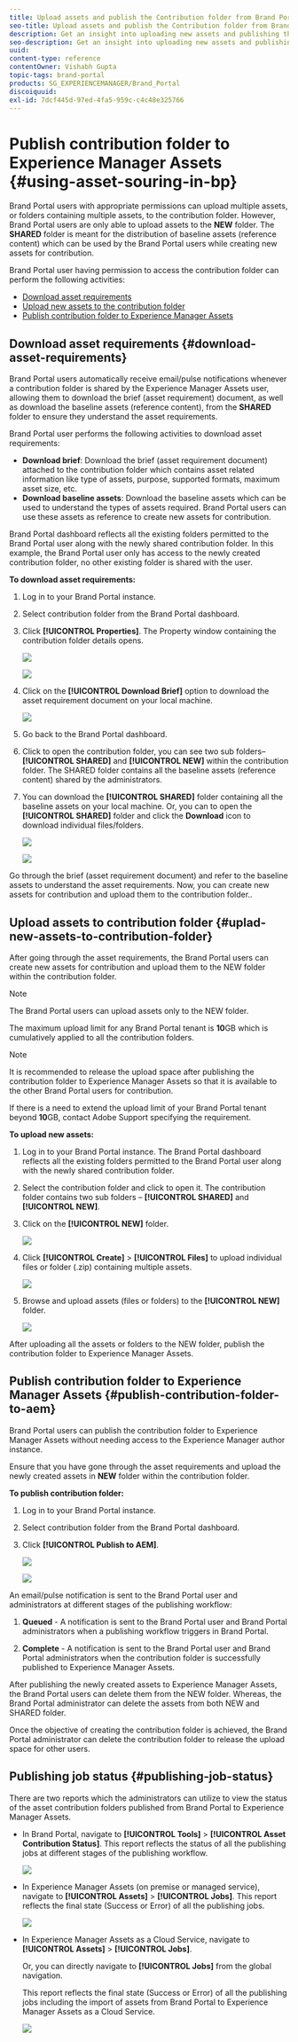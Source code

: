 ```yaml
---
title: Upload assets and publish the Contribution folder from Brand Portal to Experience Manager Assets
seo-title: Upload assets and publish the Contribution folder from Brand Portal to Experience Manager Assets
description: Get an insight into uploading new assets and publishing the contribution folder from Brand Portal to Experience Manager Assets.
seo-description: Get an insight into uploading new assets and publishing the contribution folder from Brand Portal to Experience Manager Assets.
uuid: 
content-type: reference
contentOwner: Vishabh Gupta
topic-tags: brand-portal
products: SG_EXPERIENCEMANAGER/Brand_Portal
discoiquuid:
exl-id: 7dcf445d-97ed-4fa5-959c-c4c48e325766
---
```

# Publish contribution folder to Experience Manager Assets {#using-asset-souring-in-bp}

Brand Portal users with appropriate permissions can upload multiple assets, or folders containing multiple assets, to the contribution folder. However, Brand Portal users are only able to upload assets to the **NEW** folder. The **SHARED** folder is meant for the distribution of baseline assets (reference content) which can be used by the Brand Portal users while creating new assets for contribution.

Brand Portal user having permission to access the contribution folder can perform the following activities:

* [Download asset requirements](#download-asset-requirements)
* [Upload new assets to the contribution folder](#uplad-new-assets-to-contribution-folder)
* [Publish contribution folder to Experience Manager Assets](#publish-contribution-folder-to-aem)

## Download asset requirements {#download-asset-requirements}

Brand Portal users automatically receive email/pulse notifications whenever a contribution folder is shared by the Experience Manager Assets user, allowing them to download the brief (asset requirement) document, as well as download the baseline assets (reference content), from the **SHARED** folder to ensure they understand the asset requirements.

Brand Portal user performs the following activities to download asset requirements:

* **Download brief**: Download the brief (asset requirement document) attached to the contribution folder which contains asset related information like type of assets, purpose, supported formats, maximum asset size, etc.
* **Download baseline assets**: Download the baseline assets which can be used to understand the types of assets required. Brand Portal users can use these assets as reference to create new assets for contribution.

Brand Portal dashboard reflects all the existing folders permitted to the Brand Portal user along with the newly shared contribution folder. In this example, the Brand Portal user only has access to the newly created contribution folder, no other existing folder is shared with the user.

**To download asset requirements:**

1. Log in to your Brand Portal instance.
1. Select contribution folder from the Brand Portal dashboard.
1. Click **[!UICONTROL Properties]**. The Property window containing the contribution folder details opens.

   ![](assets/properties.png)

   ![](assets/download-asset-requirement2.png)

1. Click on the **[!UICONTROL Download Brief]** option to download the asset requirement document on your local machine.

   ![](assets/download.png)

1. Go back to the Brand Portal dashboard.
1. Click to open the contribution folder, you can see two sub folders–**[!UICONTROL SHARED]** and **[!UICONTROL NEW]** within the contribution folder. The SHARED folder contains all the baseline assets (reference content) shared by the administrators. 
1. You can download the **[!UICONTROL SHARED]** folder containing all the baseline assets on your local machine. 
Or, you can to open the **[!UICONTROL SHARED]** folder and click the **Download** icon to download individual files/folders.

   ![](assets/download.png)
   
   ![](assets/download-asset-requirement4.png)

Go through the brief (asset requirement document) and refer to the baseline assets to understand the asset requirements. Now, you can create new assets for contribution and upload them to the contribution folder..


## Upload assets to contribution folder {#uplad-new-assets-to-contribution-folder}

After going through the asset requirements, the Brand Portal users can create new assets for contribution and upload them to the NEW folder within the contribution folder.

>[!NOTE]
>
>The Brand Portal users can upload assets only to the NEW folder.
>
>The maximum upload limit for any Brand Portal tenant is **10**GB which is cumulatively applied to all the contribution folders. 

>[!NOTE]
>
>It is recommended to release the upload space after publishing the contribution folder to Experience Manager Assets so that it is available to the other Brand Portal users for contribution. 
>
>If there is a need to extend the upload limit of your Brand Portal tenant beyond **10**GB, contact Adobe Support specifying the requirement.


**To upload new assets:**

1. Log in to your Brand Portal instance.
The Brand Portal dashboard reflects all the existing folders permitted to the Brand Portal user along with the newly shared contribution folder.

1. Select the contribution folder and click to open it. The contribution folder contains two sub folders – **[!UICONTROL SHARED]** and **[!UICONTROL NEW]**.

1. Click on the **[!UICONTROL NEW]** folder.

   ![](assets/upload-new-assets4.png)

1. Click **[!UICONTROL Create]** > **[!UICONTROL Files]** to upload individual files or folder (.zip) containing multiple assets.

   ![](assets/upload-new-assets5.png)

1. Browse and upload assets (files or folders) to the **[!UICONTROL NEW]** folder.

   ![](assets/upload-new-assets6.png)

After uploading all the assets or folders to the NEW folder, publish the contribution folder to Experience Manager Assets. 


## Publish contribution folder to Experience Manager Assets {#publish-contribution-folder-to-aem}

Brand Portal users can publish the contribution folder to Experience Manager Assets without needing access to the Experience Manager author instance.

Ensure that you have gone through the asset requirements and upload the newly created assets in **NEW** folder within the contribution folder. 

**To publish contribution folder:**

1. Log in to your Brand Portal instance.

1. Select contribution folder from the Brand Portal dashboard.
1. Click **[!UICONTROL Publish to AEM]**. 

   ![](assets/export.png)
   
   ![](assets/publish-contribution-folder-to-aem1.png)

An email/pulse notification is sent to the Brand Portal user and administrators at different stages of the publishing workflow:

1. **Queued** - A notification is sent to the Brand Portal user and Brand Portal administrators when a publishing workflow triggers in Brand Portal.

1. **Complete** - A notification is sent to the Brand Portal user and Brand Portal administrators when the contribution folder is successfully published to Experience Manager Assets.

After publishing the newly created assets to Experience Manager Assets, the Brand Portal users can delete them from the NEW folder. Whereas, the Brand Portal administrator can delete the assets from both NEW and SHARED folder. 

Once the objective of creating the contribution folder is achieved, the Brand Portal administrator can delete the contribution folder to release the upload space for other users. 

## Publishing job status {#publishing-job-status}

There are two reports which the administrators can utilize to view the status of the asset contribution folders published from Brand Portal to Experience Manager Assets. 

* In Brand Portal, navigate to **[!UICONTROL Tools]** > **[!UICONTROL Asset Contribution Status]**. This report reflects the status of all the publishing jobs at different stages of the publishing workflow.  

  ![](assets/contribution-folder-status.png)

* In Experience Manager Assets (on premise or managed service), navigate to **[!UICONTROL Assets]** > **[!UICONTROL Jobs]**. This report reflects the final state (Success or Error) of all the publishing jobs. 

  ![](assets/publishing-status.png)

* In Experience Manager Assets as a Cloud Service, navigate to **[!UICONTROL Assets]** > **[!UICONTROL Jobs]**. 

  Or, you can directly navigate to **[!UICONTROL Jobs]** from the global navigation.

  This report reflects the final state (Success or Error) of all the publishing jobs including the import of assets from Brand Portal to Experience Manager Assets as a Cloud Service.

  ![](assets/cloud-service-job-status.png)

<!--
>[!NOTE]
>
>Currently, no report is generated in AEM Assets as a Cloud Service for the Asset Sourcing workflow. 
-->
